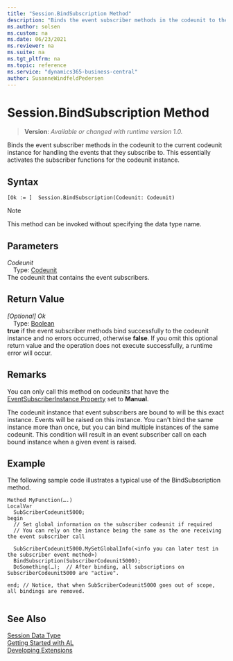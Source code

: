 ```yaml
---
title: "Session.BindSubscription Method"
description: "Binds the event subscriber methods in the codeunit to the current codeunit instance for handling the events that they subscribe to."
ms.author: solsen
ms.custom: na
ms.date: 06/23/2021
ms.reviewer: na
ms.suite: na
ms.tgt_pltfrm: na
ms.topic: reference
ms.service: "dynamics365-business-central"
author: SusanneWindfeldPedersen
---
```

[//]: # (START>DO_NOT_EDIT)
[//]: # (IMPORTANT:Do not edit any of the content between here and the END>DO_NOT_EDIT.)
[//]: # (Any modifications should be made in the .xml files in the ModernDev repo.)
# Session.BindSubscription Method
> **Version**: _Available or changed with runtime version 1.0._

Binds the event subscriber methods in the codeunit to the current codeunit instance for handling the events that they subscribe to. This essentially activates the subscriber functions for the codeunit instance.


## Syntax
```AL
[Ok := ]  Session.BindSubscription(Codeunit: Codeunit)
```
> [!NOTE]
> This method can be invoked without specifying the data type name.
## Parameters
*Codeunit*  
&emsp;Type: [Codeunit](../codeunit/codeunit-data-type.md)  
The codeunit that contains the event subscribers.  


## Return Value
*[Optional] Ok*  
&emsp;Type: [Boolean](../boolean/boolean-data-type.md)  
**true** if the event subscriber methods bind successfully to the codeunit instance and no errors occurred, otherwise **false**. If you omit this optional return value and the operation does not execute successfully, a runtime error will occur.  


[//]: # (IMPORTANT: END>DO_NOT_EDIT)

## Remarks  
 You can only call this method on codeunits that have the [EventSubscriberInstance Property](../../properties/devenv-eventsubscriberinstance-property.md) set to **Manual**.  
  
The codeunit instance that event subscribers are bound to will be this exact instance. Events will be raised on this instance. You can't bind the same instance more than once, but you can bind multiple instances of the same codeunit. This condition will result in an event subscriber call on each bound instance when a given event is raised.  
  
## Example  
 
The following sample code illustrates a typical use of the BindSubscription method.  
  
```
Method MyFunction(….)  
LocalVar  
  SubScriberCodeunit5000;  
begin 
  // Set global information on the subscriber codeunit if required  
  // You can rely on the instance being the same as the one receiving the event subscriber call  
  
  SubScriberCodeunit5000.MySetGlobalInfo(<info you can later test in the subscriber event method>)  
  BindSubscription(SubscriberCodeunit5000);  
  DoSomething(…);  // After binding, all subscriptions on SubscriberCodeunit5000 are "active".  
  
end; // Notice, that when SubScriberCodeunit5000 goes out of scope, all bindings are removed.  
  
```  
  

## See Also
[Session Data Type](session-data-type.md)  
[Getting Started with AL](../../devenv-get-started.md)  
[Developing Extensions](../../devenv-dev-overview.md)